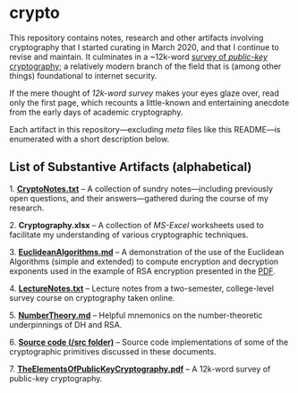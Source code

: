 # crypto
This repository contains notes, research and other artifacts involving cryptography that I started curating in March 2020, and that I continue to revise and maintain. It culminates in a ~12k-word <a href=https://raw.githubusercontent.com/dchampion/crypto/master/TheElementsOfPublicKeyCryptography.pdf>survey of <i>public-key</i> cryptography</a>; a relatively modern branch of the field that is (among other things) foundational to internet security.
<p>
If the mere thought of <i>12k-word survey</i> makes your eyes glaze over, read only the first page, which recounts a little-known and entertaining anecdote from the early days of academic cryptography.
<p>
Each artifact in this repository&mdash;excluding <i>meta</i> files like this README&mdash;is enumerated with a short description below.

## List of Substantive Artifacts (alphabetical)
<p>
1. <a href=https://github.com/dchampion/crypto/blob/master/CryptoNotes.txt><b>CryptoNotes.txt</b></a> &ndash; A collection of sundry notes&mdash;including previously open questions, and their answers&mdash;gathered during the course of my research.
<p>
2. <b>Cryptography.xlsx</b> &ndash; A collection of <i>MS-Excel</i> worksheets used to facilitate my understanding of various cryptographic techniques.
<p>
3. <a href=https://github.com/dchampion/crypto/blob/master/EuclideanAlgorithms.md><b>EuclideanAlgorithms.md</b></a> &ndash; A demonstration of the use of the Euclidean Algorithms (simple and extended) to compute encryption and decryption exponents used in the example of RSA encryption presented in the <a href=https://raw.githubusercontent.com/dchampion/crypto/master/TheElementsOfPublicKeyCryptography.pdf>PDF</a>.
<p>
4. <a href=https://github.com/dchampion/crypto/blob/master/LectureNotes.txt><b>LectureNotes.txt</b></a> &ndash; Lecture notes from a two-semester, college-level survey course on cryptography taken online.
<p>
5. <a href=https://github.com/dchampion/crypto/blob/master/NumberTheory.md><b>NumberTheory.md</b></a> &ndash; Helpful mnemonics on the number-theoretic underpinnings of DH and RSA.
<p>
6. <a href=https://github.com/dchampion/crypto/blob/master/src><b>Source code (/src folder)</b></a> &ndash; Source code implementations of some of the cryptographic primitives discussed in these documents.
<p>
7. <a href=https://raw.githubusercontent.com/dchampion/crypto/master/TheElementsOfPublicKeyCryptography.pdf><b>TheElementsOfPublicKeyCryptography.pdf</b></a> &ndash; A 12k-word survey of public-key cryptography.
